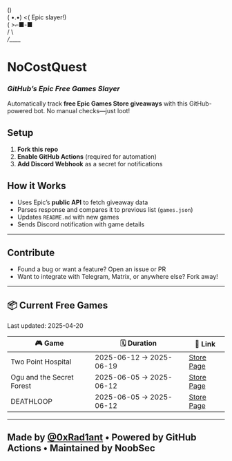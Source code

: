    (\)  
  ( •.•)  <( Epic slayer!)  
  (   >⌐■-■  
  /  \  
_/____\_  

# NoCostQuest  
### *GitHub’s Epic Free Games Slayer*  

Automatically track **free Epic Games Store giveaways** with this GitHub-powered bot. No manual checks—just loot!  

## Setup  
1. **Fork this repo**  
2. **Enable GitHub Actions** (required for automation)  
3. **Add Discord Webhook** as a secret for notifications  

## How it Works
- Uses Epic’s **public API** to fetch giveaway data
- Parses response and compares it to previous list (`games.json`)
- Updates `README.md` with new games
- Sends Discord notification with game details

---

## Contribute
- Found a bug or want a feature? Open an issue or PR  
- Want to integrate with Telegram, Matrix, or anywhere else? Fork away!

---

## 📦 Current Free Games

Last updated: 2025-04-20

<!-- BEGIN_GAMES_TABLE -->
| 🎮 Game | 🗓️ Duration | 🔗 Link |
|--------|--------------|---------|
| Two Point Hospital | 2025-06-12 → 2025-06-19 | [Store Page](https://store.epicgames.com/en-US/p/two-point-hospital) |
| Ogu and the Secret Forest | 2025-06-05 → 2025-06-12 | [Store Page](https://store.epicgames.com/en-US/p/mystery-game-9) |
| DEATHLOOP | 2025-06-05 → 2025-06-12 | [Store Page](https://store.epicgames.com/en-US/p/mystery-game-08) |

<!-- END_GAMES_TABLE -->

---

## Made by [@0xRad1ant](https://github.com/0xRad1ant) • Powered by GitHub Actions • Maintained by NoobSec
